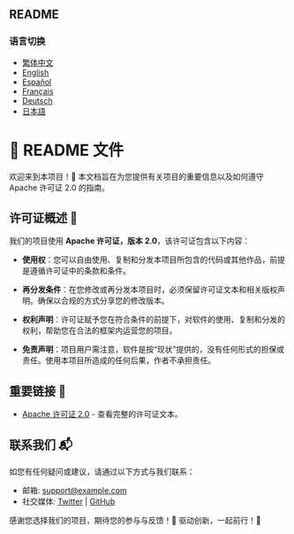 ## README

### 语言切换
- [繁体中文](README/README_繁体中文.md)
- [English](README/README_English.md)
- [Español](README/README_Español.md)
- [Français](README/README_Français.md)
- [Deutsch](README/README_Deutsch.md)
- [日本語](README/README_日本語.md)

# 📄 README 文件

欢迎来到本项目！🎉 本文档旨在为您提供有关项目的重要信息以及如何遵守 Apache 许可证 2.0 的指南。 

## 许可证概述 📝

我们的项目使用 **Apache 许可证，版本 2.0**，该许可证包含以下内容：

- **使用权**：您可以自由使用、复制和分发本项目所包含的代码或其他作品，前提是遵循许可证中的条款和条件。
  
- **再分发条件**：在您修改或再分发本项目时，必须保留许可证文本和相关版权声明。确保以合规的方式分享您的修改版本。

- **权利声明**：许可证赋予您在符合条件的前提下，对软件的使用、复制和分发的权利，帮助您在合法的框架内运营您的项目。

- **免责声明**：项目用户需注意，软件是按“现状”提供的，没有任何形式的担保或责任。使用本项目所造成的任何后果，作者不承担责任。

## 重要链接 🔗

- [Apache 许可证 2.0](http://www.apache.org/licenses/LICENSE-2.0) - 查看完整的许可证文本。

## 联系我们 📬

如您有任何疑问或建议，请通过以下方式与我们联系：

- 邮箱: support@example.com
- 社交媒体: [Twitter](https://twitter.com/example) | [GitHub](https://github.com/example)

感谢您选择我们的项目，期待您的参与与反馈！💖 驱动创新，一起前行！🚀